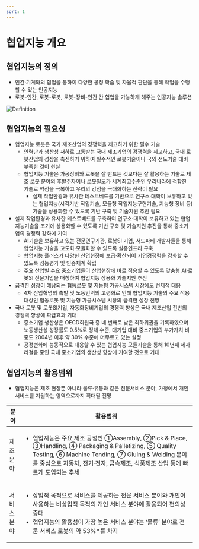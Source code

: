 ```yaml
---
sort: 1
---
```


# 협업지능 개요

## 협업지능의 정의
  - 인간·기계와의 협업을 통하여 다양한 공정 학습 및 자율적 판단을 통해 작업을 수행할 수 있는 인공지능
  - 로봇-인간, 로봇-로봇, 로봇-장비-인간 간 협업을 가능하게 해주는 인공지능 솔루션

   ![Definition](Definition.png)

## 협업지능의 필요성
- 협업지능 로봇은 국가 제조산업의 경쟁력을 제고하기 위한 필수 기술 
  - 인력난과 생산성 저하로 고통받는 국내 제조기업의 경쟁력을 제고하고, 국내 로봇산업의 성장을 촉진하기 위하여 필수적인 로봇기술이나 국외 선도기술 대비 부족한 것이 현실
  - 협업지능 기술은 가공장비와 로봇을 잘 만드는 것보다는 잘 활용하는 기술로 제조 로봇 분야의 후발주자이나 로봇밀도가 세계최고수준인 우리나라에 적합한 기술로 약점을 극복하고 우리의 강점을 극대화하는 전략이 필요
    * 실제 작업환경과 유사한 테스트베드를 기반으로 연구소·대학이 보유하고 있는 협업지능(시각기반 작업기술, 모듈형 작업지능구현기술, 지능형 장비 등) 기술을 상용화할 수 있도록 기반 구축 및 기술지원 추진 필요
- 실제 작업환경과 유사한 테스트베드를 구축하여 연구소·대학이 보유하고 있는 협업지능기술을 조기에 상용화할 수 있도록 기반 구축 및 기술지원 추진을 통해 중소기업의 경쟁력 강화에 기여
  - AI기술을 보유하고 있는 전문연구기관, 로봇SI 기업, 서드파티 개발자들을 통해 협업지능 기술을 고도화·모듈화할 수 있도록 실증인프라 구축
  - 협업지능 플러스가 다양한 산업현장에 보급·확산되어 기업경쟁력을 강화할 수 있도록 성능평가 및 인증체계 확립
  - 주요 산업별 수요 중소기업들이 산업현장에 바로 적용할 수 있도록 맞춤형 AI·로봇SI 전문기업을 매칭하여 협업지능 상용화 기술지원 추진
- 급격한 성장이 예상되는 협동로봇 및 지능형 가공시스템 시장에도 선제적 대응
  - 4차 산업혁명의 촉발 및 노동인력의 고령화로 인해 협업지능 기술의 주요 적용대상인 협동로봇 및 지능형 가공시스템 시장의 급격한 성장 전망
- 국내 로봇 및 로봇SI기업, 자동화장비기업의 경쟁력 향상은 국내 제조산업 전반의 경쟁력 향상에 파급효과 기대
  - 중소기업 생산성은 OECD회원국 중 네 번째로 낮은 최하위권을 기록하였으며 노동생산성 성장률도 0.5%로 정체 수준, 대기업 대비 중소기업의 부가가치 비중도 2004년 이후 약 30% 수준에 머무르고 있는 실정
  - 공정변화에 능동적으로 대응할 수 있는 협업지능 모듈기술을 통해 10년째 제자리걸음 중인 국내 중소기업의 생산성 향상에 기여할 것으로 기대

## 협업지능의 활용범위
- 협업지능은 제조 현장뿐 아니라 물류·유통과 같은 전문서비스 분야, 가정에서 개인서비스를 지원하는 영역으로까지 확대될 전망

<!--
아래 표 서식은 아래 웹페이지 참조
https://stackoverrun.com/ko/q/12782644
https://cofs.tistory.com/124
-->
<table>
       <thead>
           <tr>
               <th>분야</th>
               <th>활용범위</th>
           </tr>
       </thead>
       <tbody>
           <tr>
               <td>제조<br>분야</td>
               <td>
                   <ul type="dot">
                      <li>협업지능은 주요 제조 공정인 ①Assembly, ②Pick & Place, ③Handling, ④ Packaging & Palletizing, ⑤ Quality Testing, ⑥ Machine Tending, ⑦ Gluing & Welding 분야를 중심으로 자동차, 전기·전자, 금속제조, 식품제조 산업 등에 빠르게 도입되는 추세</li>
                    </ul>
                </td>
           </tr>
           <tr>
               <td>서비스<br>분야</td>
               <td>
                   <ul type="dot">
                      <li>상업적 목적으로 서비스를 제공하는 전문 서비스 분야와 개인이 사용하는 비상업적 목적의 개인 서비스 분야에 활용되어 편의성 증대</li>
                      <li>협업지능의 활용성이 가장 높은 서비스 분야는 ‘물류’ 분야로 전문 서비스 로봇의 약 53%*를 차지</li>
                   </ul>
               </td>
           </tr>
       </tbody>
</table>